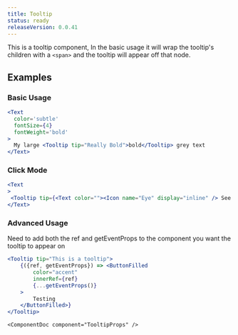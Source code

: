 ```yaml
---
title: Tooltip
status: ready
releaseVersion: 0.0.41
---
```


This is a tooltip component, In the basic usage it will wrap the tooltip's children with a `<span>` and the tooltip will appear off that node.

## Examples

### Basic Usage
```.jsx
<Text
  color='subtle'
  fontSize={4}
  fontWeight='bold'
>
  My large <Tooltip tip="Really Bold">bold</Tooltip> grey text
</Text>
```

### Click Mode
```.jsx
<Text
>
 <Tooltip tip={<Text color=""><Icon name="Eye" display="inline" /> See You</Text>} mode="click" placement="right">Click ME!</Tooltip>
</Text>
```

### Advanced Usage 
Need to add both the ref and getEventProps to the component you want the tooltip to appear on
```.jsx
<Tooltip tip="This is a tooltip">
    {({ref, getEventProps}) => <ButtonFilled 
        color="accent" 
        innerRef={ref} 
        {...getEventProps()}
    >
        Testing
    </ButtonFilled>}
</Tooltip>
```

```!jsx
<ComponentDoc component="TooltipProps" />
```